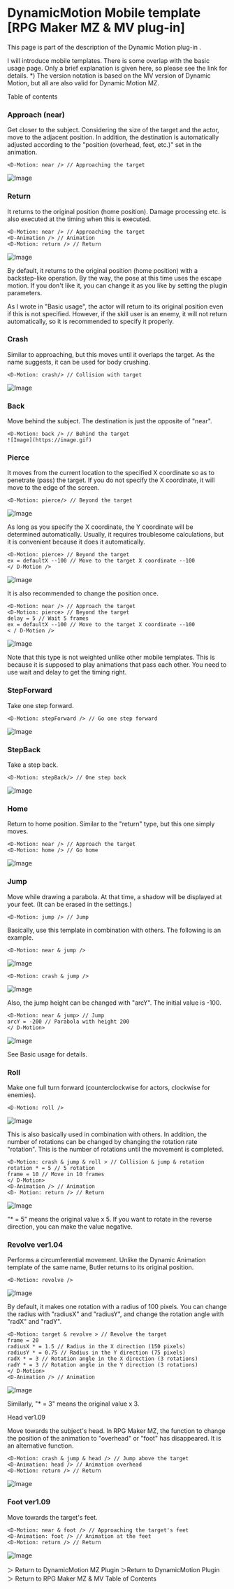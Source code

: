 # DynamicMotion Mobile template [RPG Maker MZ & MV plug-in]
This page is part of the description of the Dynamic Motion plug-in .

I will introduce mobile templates.
There is some overlap with the basic usage page.
Only a brief explanation is given here, so please see the link for details.
*) The version notation is based on the MV version of Dynamic Motion, but all are also valid for Dynamic Motion MZ.

Table of contents

### Approach (near)

Get closer to the subject.
Considering the size of the target and the actor, move to the adjacent position.
In addition, the destination is automatically adjusted according to the "position (overhead, feet, etc.)" set in the animation.
```
<D-Motion: near /> // Approaching the target
```
![Image](https://image.gif)

### Return

It returns to the original position (home position).
Damage processing etc. is also executed at the timing when this is executed.
```
<D-Motion: near /> // Approaching the target
<D-Animation /> // Animation
<D-Motion: return /> // Return
```
![Image](https://image.gif)

By default, it returns to the original position (home position) with a backstep-like operation.
By the way, the pose at this time uses the escape motion. If you don't like it, you can change it as you like by setting the plugin parameters.

As I wrote in "Basic usage", the actor will return to its original position even if this is not specified. However, if the skill user is an enemy, it will not return automatically, so it is recommended to specify it properly.

### Crash

Similar to approaching, but this moves until it overlaps the target.
As the name suggests, it can be used for body crushing.
```
<D-Motion: crash/> // Collision with target
```
![Image](https://image.gif)

### Back

Move behind the subject.
The destination is just the opposite of "near".
```
<D-Motion: back /> // Behind the target
![Image](https://image.gif)
```

### Pierce

It moves from the current location to the specified X coordinate so as to penetrate (pass) the target.
If you do not specify the X coordinate, it will move to the edge of the screen.
```
<D-Motion: pierce/> // Beyond the target
```
![Image](https://image.gif)

As long as you specify the X coordinate, the Y coordinate will be determined automatically. Usually, it requires troublesome calculations, but it is convenient because it does it automatically.
```
<D-Motion: pierce> // Beyond the target
ex = defaultX --100 // Move to the target X coordinate --100
</ D-Motion />
```
![Image](https://image.gif)

It is also recommended to change the position once.
```
<D-Motion: near /> // Approach the target
<D-Motion: pierce> // Beyond the target
delay = 5 // Wait 5 frames
ex = defaultX --100 // Move to the target X coordinate --100
< / D-Motion />
```
![Image](https://image.gif)

Note that this type is not weighted unlike other mobile templates. This is because it is supposed to play animations that pass each other. You need to use wait and delay to get the timing right.

### StepForward

Take one step forward.
```
<D-Motion: stepForward /> // Go one step forward
```
![Image](https://image.gif)

### StepBack

Take a step back.
```
<D-Motion: stepBack/> // One step back
```
![Image](https://image.gif)

### Home

Return to home position.
Similar to the "return" type, but this one simply moves.
```
<D-Motion: near /> // Approach the target
<D-Motion: home /> // Go home
```
![Image](https://image.gif)

### Jump

Move while drawing a parabola.
At that time, a shadow will be displayed at your feet. (It can be erased in the settings.)
```
<D-Motion: jump /> // Jump
```

Basically, use this template in combination with others. The following is an example.
```
<D-Motion: near & jump />
```
![Image](https://image.gif)

```
<D-Motion: crash & jump />
```
![Image](https://image.gif)

Also, the jump height can be changed with "arcY". The initial value is -100.
```
<D-Motion: near & jump> // Jump
arcY = -200 // Parabola with height 200
</ D-Motion>
```
![Image](https://image.gif)

See Basic usage for details.

### Roll

Make one full turn forward (counterclockwise for actors, clockwise for enemies).
```
<D-Motion: roll />
```
![Image](https://image.gif)

This is also basically used in combination with others.
In addition, the number of rotations can be changed by changing the rotation rate "rotation". This is the number of rotations until the movement is completed.
```
<D-Motion: crash & jump & roll > // Collision & jump & rotation
rotation * = 5 // 5 rotation
frame = 10 // Move in 10 frames
</ D-Motion>
<D-Animation /> // Animation
<D- Motion: return /> // Return
```
![Image](https://image.gif)

"* = 5" means the original value x 5.
If you want to rotate in the reverse direction, you can make the value negative.

### Revolve ver1.04

Performs a circumferential movement.
Unlike the Dynamic Animation template of the same name, Butler returns to its original position.
```
<D-Motion: revolve />
```
![Image](https://image.gif)

By default, it makes one rotation with a radius of 100 pixels.
You can change the radius with "radiusX" and "radiusY", and change the rotation angle with "radX" and "radY".
```
<D-Motion: target & revolve > // Revolve the target
frame = 20
radiusX * = 1.5 // Radius in the X direction (150 pixels)
radiusY * = 0.75 // Radius in the Y direction (75 pixels)
radX * = 3 // Rotation angle in the X direction (3 rotations)
radY * = 3 // Rotation angle in the Y direction (3 rotations)
</ D-Motion>
<D-Animation /> // Animation
```
![Image](https://image.gif)

Similarly, "* = 3" means the original value x 3.

Head ver1.09

Move towards the subject's head.
In RPG Maker MZ, the function to change the position of the animation to "overhead" or "foot" has disappeared. It is an alternative function.
```
<D-Motion: crash & jump & head /> // Jump above the target
<D-Animation: head /> // Animation overhead
<D-Motion: return /> // Return
```
![Image](https://image.gif)

### Foot ver1.09

Move towards the target's feet.
```
<D-Motion: near & foot /> // Approaching the target's feet
<D-Animation: foot /> // Animation at the feet
<D-Motion: return /> // Return
```
![Image](https://image.gif)

＞ Return to
DynamicMotion MZ Plugin ＞Return to DynamicMotion Plugin ＞ Return to
RPG Maker MZ & MV Table of Contents